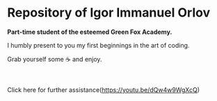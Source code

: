 # Repository of Igor Immanuel Orlov 
<strong>Part-time student of the esteemed Green Fox Academy.</strong> 

I humbly present to you my first beginnings in the art of coding.

Grab yourself some :coffee: and enjoy.
<br/><br/><br/>

Click here for further assistance(https://youtu.be/dQw4w9WgXcQ)
